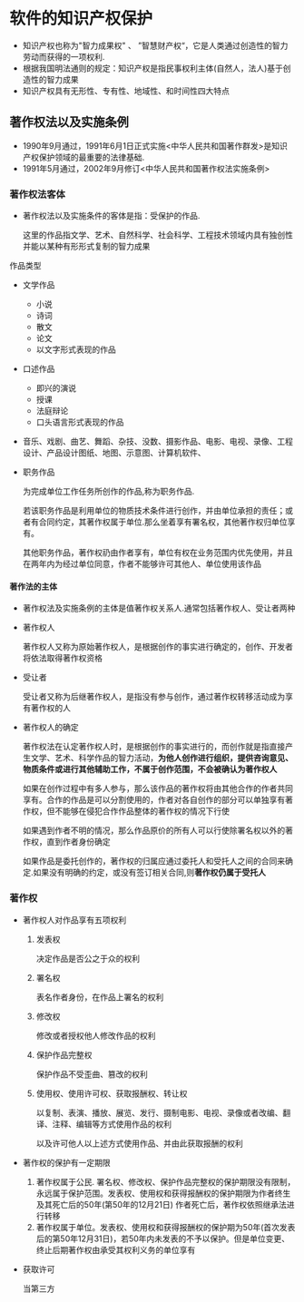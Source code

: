 # 软件的知识产权保护

- 知识产权也称为"智力成果权" 、 ”智慧财产权“，它是人类通过创造性的智力劳动而获得的一项权利.
- 根据我国明法通则的规定：知识产权是指民事权利主体(自然人，法人)基于创造性的智力成果
- 知识产权具有无形性、专有性、地域性、和时间性四大特点





## 著作权法以及实施条例

- 1990年9月通过，1991年6月1日正式实施<中华人民共和国著作群发>是知识产权保护领域的最重要的法律基础.
- 1991年5月通过，2002年9月修订<中华人民共和国著作权法实施条例>



### 著作权法客体

- 著作权法以及实施条件的客体是指：受保护的作品.

  这里的作品指文学、艺术、自然科学、社会科学、工程技术领域内具有独创性并能以某种有形形式复制的智力成果

作品类型

- 文学作品
  - 小说
  - 诗词
  - 散文
  - 论文
  - 以文字形式表现的作品
- 口述作品
  - 即兴的演说
  - 授课
  - 法庭辩论
  - 口头语言形式表现的作品
- 音乐、戏剧、曲艺、舞蹈、杂技、没数、摄影作品、电影、电视、录像、工程设计、产品设计图纸、地图、示意图、计算机软件、



- 职务作品

  为完成单位工作任务所创作的作品,称为职务作品.

  若该职务作品是利用单位的物质技术条件进行创作，并由单位承担的责任；或者有合同约定，其著作权属于单位.那么坐着享有署名权，其他著作权归单位享有。

  其他职务作品，著作权礽由作者享有，单位有权在业务范围内优先使用，并且在两年内为经过单位同意，作者不能够许可其他人、单位使用该作品

#### 著作法的主体

- 著作权法及实施条例的主体是值著作权关系人.通常包括著作权人、受让者两种

- 著作权人

  著作权人又称为原始著作权人，是根据创作的事实进行确定的，创作、开发者将依法取得著作权资格

- 受让者

  受让者又称为后继著作权人，是指没有参与创作，通过著作权转移活动成为享有著作权的人





- 著作权人的确定

  著作权法在认定著作权人时，是根据创作的事实进行的，而创作就是指直接产生文学、艺术、科学作品的智力活动，**为他人创作进行组织，提供咨询意见、物质条件或进行其他辅助工作，不属于创作范围，不会被确认为著作权人**

  如果在创作过程中有多人参与，那么该作品的著作权将由其他合作的作者共同享有。合作的作品是可以分割使用的，作者对各自创作的部分可以单独享有著作权，但不能够在侵犯合作作品整体的著作权的情况下行使

  如果遇到作者不明的情况，那么作品原价的所有人可以行使除署名权以外的著作权，直到作者身份确定

  如果作品是委托创作的，著作权的归属应通过委托人和受托人之间的合同来确定.如果没有明确的约定，或没有签订相关合同,则**著作权仍属于受托人**





### 著作权

- 著作权人对作品享有五项权利

  1. 发表权

     决定作品是否公之于众的权利

  2. 署名权

     表名作者身份，在作品上署名的权利

  3. 修改权

     修改或者授权他人修改作品的权利

  4. 保护作品完整权

     保护作品不受歪曲、篡改的权利

  5. 使用权、使用许可权、获取报酬权、转让权

     以复制、表演、播放、展览、发行、摄制电影、电视、录像或者改编、翻译、注释、编辑等方式使用作品的权利

     以及许可他人以上述方式使用作品、并由此获取报酬的权利



- 著作权的保护有一定期限

  1. 著作权属于公民. 署名权、修改权、保护作品完整权的保护期限没有限制，永远属于保护范围。发表权、使用权和获得报酬权的保护期限为作者终生及其死亡后的50年(第50年的12月21日) 作者死亡后，著作权依照继承法进行转移
  2. 著作权属于单位。发表权、使用权和获得报酬权的保护期为50年(首次发表后的第50年12月31日)，若50年内未发表的不予以保护。但是单位变更、终止后期著作权由承受其权利义务的单位享有

- 获取许可

  当第三方